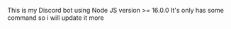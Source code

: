 This is my Discord bot using Node JS version >= 16.0.0
It's only has some command so i will update it more
